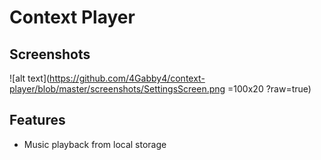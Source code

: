 # Context Player

## Screenshots

![alt text](https://github.com/4Gabby4/context-player/blob/master/screenshots/SettingsScreen.png =100x20 ?raw=true)

## Features

- Music playback from local storage
